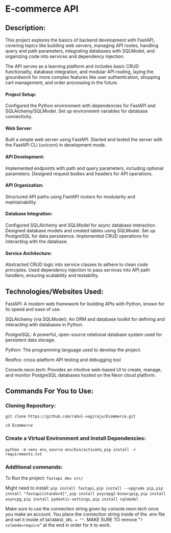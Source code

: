 # E-commerce API


## Description: 

This project explores the basics of backend development with FastAPI, covering topics like building web servers, managing API routes, handling query and path parameters, integrating databases with SQLModel, and organizing code into services and dependency injection.

The API serves as a learning platform and includes basic CRUD functionality, database integration, and modular API routing, laying the groundwork for more complex features like user authentication, shopping cart management, and order processing in the future.

#### Project Setup:
Configured the Python environment with dependencies for FastAPI and SQLAlchemy/SQLModel.
Set up environment variables for database connectivity.
 
#### Web Server:
Built a simple web server using FastAPI.
Started and tested the server with the FastAPI CLI (uvicorn) in development mode.

#### API Development:
Implemented endpoints with path and query parameters, including optional parameters.
Designed request bodies and headers for API operations.

#### API Organization:
Structured API paths using FastAPI routers for modularity and maintainability.

#### Database Integration:
Configured SQLAlchemy and SQLModel for async database interaction.
Designed database models and created tables using SQLModel.
Set up PostgreSQL for data persistence.
Implemented CRUD operations for interacting with the database.

#### Service Architecture:
Abstracted CRUD logic into service classes to adhere to clean code principles.
Used dependency injection to pass services into API path handlers, ensuring scalability and testability.

## Technologies/Websites Used:

FastAPI: A modern web framework for building APIs with Python, known for its speed and ease of use.

SQLAlchemy (via SQLModel): An ORM and database toolkit for defining and interacting with databases in Python.

PostgreSQL: A powerful, open-source relational database system used for persistent data storage.

Python: The programming language used to develop the project.

Restfox: cross-platform API testing and debugging tool 

Console.neon.tech: Provides an intuitive web-based UI to create, manage, and monitor PostgreSQL databases hosted on the Neon cloud platform.

## Commands For You to Use:

### Cloning Repository: 
```git clone https://github.com/rahul-vegiraju/Ecommerce.git```

```cd Ecommerce```

###  Create a Virtual Environment and Install Dependencies:

```python -m venv env```, ```source env/bin/activate```, ```pip install -r requirements.txt```

### Additional commands:
To Run the project: 
```fastapi dev src/```

Might need to install: 
```pip install fastapi```, ```pip install --upgrade pip```, ```pip install "fastapi[standard]"```, ```pip install psycopg2-binarypip```, ```pip install asyncpg```, ```pip install pydantic-settings```, ```pip install sqlmodel```

Make sure to use the connection string given by console.neon.tech once you make an account. You place the connection string inside of the .env file and set it inside of ```DATABASE_URL = ""```. MAKE SURE TO remove "```?sslmode=require```" at the end in order for it to work.


